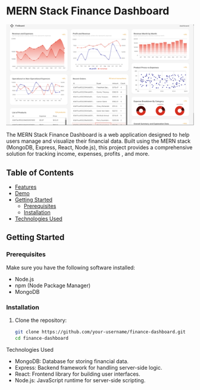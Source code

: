 # MERN Stack Finance Dashboard

![Dashboard Screenshot](demo.png)

The MERN Stack Finance Dashboard is a web application designed to help users manage and visualize their financial data. Built using the MERN stack (MongoDB, Express, React, Node.js), this project provides a comprehensive solution for tracking income, expenses, profits , and more.

## Table of Contents

- [Features](#features)
- [Demo](#demo)
- [Getting Started](#getting-started)
  - [Prerequisites](#prerequisites)
  - [Installation](#installation)
- [Technologies Used](#technologies-used)


## Getting Started

### Prerequisites

Make sure you have the following software installed:

- Node.js
- npm (Node Package Manager)
- MongoDB

### Installation

1. Clone the repository:

   ```bash
   git clone https://github.com/your-username/finance-dashboard.git
   cd finance-dashboard
Technologies Used

  - MongoDB: Database for storing financial data.
  - Express: Backend framework for handling server-side logic.
  - React: Frontend library for building user interfaces.
  - Node.js: JavaScript runtime for server-side scripting.
